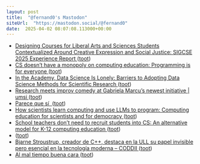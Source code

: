 ```yaml
---
layout: post
title:  "@fernand0's Mastodon"
siteUrl:  "https://mastodon.social/@fernand0"
date:  2025-04-02 08:07:08.113000+00:00
---
```

*  [Designing Courses for Liberal Arts and Sciences Students Contextualized Around Creative Expression and Social Justice: SIGCSE 2025 Experience Report ](https://computinged.wordpress.com/2025/02/24/designing-courses-for-liberal-arts-and-sciences-students-contextualized-around-creative-expression-and-social-justice-sigcse-2025-experience-report) ([toot](https://mastodon.social/@fernand0/114267339365474087))
*  [CS doesn’t have a monopoly on computing education: Programming is for everyone ](https://computinged.wordpress.com/2025/03/05/cs-doesnt-have-a-monopoly-on-computing-education-programming-is-for-everyone) ([toot](https://mastodon.social/@fernand0/114265835669867224))
*  [In the Academy, Data Science Is Lonely: Barriers to Adopting Data Science Methods for Scientific Research ](https://hdsr.mitpress.mit.edu/pub/7v1ii597/release/) ([toot](https://mastodon.social/@fernand0/114263802963433046))
*  [Research meets improv comedy at Gabriela Marcu’s newest initiative \| umsi  ](https://www.si.umich.edu/about-umsi/news/research-meets-improv-comedy-gabriela-marcus-newest-initiative) ([toot](https://mastodon.social/@fernand0/114263666344742225))
*  [Parece que sí  ](https://avecesunafoto.wordpress.com/2025/03/31/parece-que-si) ([toot](https://mastodon.social/@fernand0/114263554081753743))
*  [How scientists learn computing and use LLMs to program: Computing education for scientists and for democracy ](https://computinged.wordpress.com/2025/03/16/how-scientists-learn-computing-and-use-llms-to-program) ([toot](https://mastodon.social/@fernand0/114263463522515859))
*  [School teachers don’t need to recruit students into CS: An alternative model for K-12 computing education ](https://computinged.wordpress.com/2025/03/23/an-alternative-model-for-k-12-computing-education-our-students-dont-need-a-sense-of-belonging-in-cs) ([toot](https://mastodon.social/@fernand0/114263264341304286))
*  [ ](https://blogs.uoc.edu/informatica/es/despacho-42-ia-y-perspectiva-de-genero/) ([toot](https://mastodon.social/@fernand0/114262921950445919))
*  [Bjarne Stroustrup, creador de C++, destaca en la ULL su papel invisible pero esencial en la tecnología moderna – CODDII ](https://coddii.org/bjarne-stroustrup-creador-de-c-destaca-en-la-ull-su-papel-invisible-pero-esencial-en-la-tecnologia-modern) ([toot](https://mastodon.social/@fernand0/114262710278970966))
*  [Al mal tiempo buena cara ](https://www.flickr.com/photos/fernand0/54400541919) ([toot](https://mastodon.social/@fernand0/114262630625355615))
